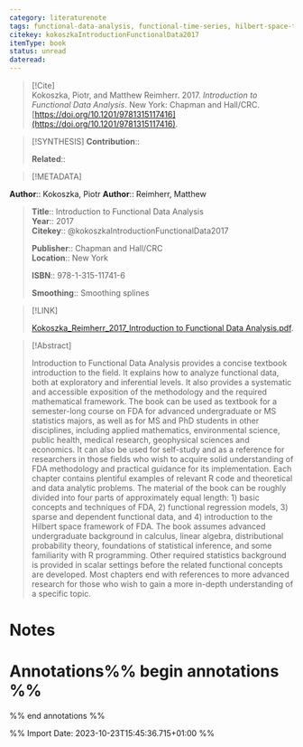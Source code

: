 ```yaml
---
category: literaturenote
tags: functional-data-analysis, functional-time-series, hilbert-space-theory, functional-regression
citekey: kokoszkaIntroductionFunctionalData2017
itemType: book
status: unread  
dateread:  
---
```


> [!Cite]  
> Kokoszka, Piotr, and Matthew Reimherr. 2017. _Introduction to Functional Data Analysis_. New York: Chapman and Hall/CRC. [https://doi.org/10.1201/9781315117416](https://doi.org/10.1201/9781315117416).

> [!SYNTHESIS] 
>**Contribution**::
>
>**Related**:: 
>

> [!METADATA]  
>
**Author**:: Kokoszka, Piotr
**Author**:: Reimherr, Matthew<br>
> **Title**:: Introduction to Functional Data Analysis    
> **Year**:: 2017     
> **Citekey**:: @kokoszkaIntroductionFunctionalData2017    
>    
>    
>     
>    
>**Publisher**:: Chapman and Hall/CRC    
>**Location**:: New York     
>    
>    
>**ISBN**:: 978-1-315-11741-6
>
>**Smoothing**:: Smoothing splines

> [!LINK] 
>
> [Kokoszka_Reimherr_2017_Introduction to Functional Data Analysis.pdf](file:///Users/steven/Library/CloudStorage/GoogleDrive-steven.golovkine@ul.ie/My%20Drive/bibliography/Chapman%20and%20Hall/CRC/2017/Kokoszka_Reimherr_2017_Introduction%20to%20Functional%20Data%20Analysis.pdf).

>[!Abstract]
>
>Introduction to Functional Data Analysis provides a concise textbook introduction to the field. It explains how to analyze functional data, both at exploratory and inferential levels. It also provides a systematic and accessible exposition of the methodology and the required mathematical framework. The book can be used as textbook for a semester-long course on FDA for advanced undergraduate or MS statistics majors, as well as for MS and PhD students in other disciplines, including applied mathematics, environmental science, public health, medical research, geophysical sciences and economics. It can also be used for self-study and as a reference for researchers in those fields who wish to acquire solid understanding of FDA methodology and practical guidance for its implementation. Each chapter contains plentiful examples of relevant R code and theoretical and data analytic problems. The material of the book can be roughly divided into four parts of approximately equal length: 1) basic concepts and techniques of FDA, 2) functional regression models, 3) sparse and dependent functional data, and 4) introduction to the Hilbert space framework of FDA. The book assumes advanced undergraduate background in calculus, linear algebra, distributional probability theory, foundations of statistical inference, and some familiarity with R programming. Other required statistics background is provided in scalar settings before the related functional concepts are developed. Most chapters end with references to more advanced research for those who wish to gain a more in-depth understanding of a specific topic.
>>


# Notes<br>
# Annotations%% begin annotations %%  
 
  
%% end annotations %%

%% Import Date: 2023-10-23T15:45:36.715+01:00 %%
